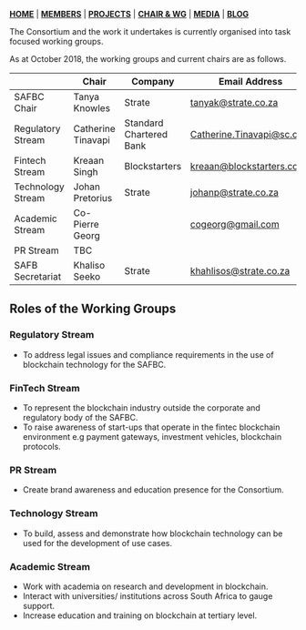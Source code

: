 [**HOME**](https://safbc.github.io/website/) | [**MEMBERS**](https://safbc.github.io/website/members/) | [**PROJECTS**](https://safbc.github.io/website/projects/) | [**CHAIR & WG**](https://safbc.github.io/website/committees/) | [**MEDIA**](https://safbc.github.io/website/media/) | [**BLOG**](https://safbc.github.io/website/blog/)

The Consortium and the work it undertakes is currently organised into task focused working groups. 

As at October 2018, the working groups and current chairs are as follows.

| | Chair | Company | Email Address
|-|-------|---------|--------------
| SAFBC Chair | Tanya Knowles | Strate | tanyak@strate.co.za
| Regulatory Stream | Catherine Tinavapi | Standard Chartered Bank | Catherine.Tinavapi@sc.com
| Fintech Stream | Kreaan Singh | Blockstarters | kreaan@blockstarters.com 
| Technology Stream | Johan Pretorius | Strate | johanp@strate.co.za
| Academic Stream | Co-Pierre Georg | | cogeorg@gmail.com 
| PR Stream | TBC | | |
| SAFB Secretariat | Khaliso Seeko | Strate | khahlisos@strate.co.za

## Roles of the Working Groups

### Regulatory Stream

  * To address legal issues and compliance requirements in the use of blockchain technology for the SAFBC.

### FinTech Stream

  * To represent the blockchain industry outside the corporate and regulatory body of the SAFBC.
  * To raise awareness of start-ups that operate in the fintec blockchain environment e.g payment gateways, investment vehicles, blockchain protocols.

### PR Stream

  * Create brand awareness and education presence for the Consortium.

### Technology Stream

  * To build, assess and demonstrate how blockchain technology can be used for the development of use cases.

### Academic Stream

  * Work with academia on research and  development in blockchain.
  * Interact with universities/ institutions across South Africa to gauge support.
  * Increase education and training on blockchain at tertiary level.

